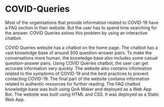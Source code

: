 # COVID-Queries

Most of the organisations that provide information related to COVID-19 have a FAQ section in their website. But the user has to spend time searching for the answer. COVID Queries solves this problem by using an interactive chatbot.

COVID Queries website has a chatbot on the home page. The chatbot has a vast knowledge base of around 300 question-answer pairs. To make the conversations more human, the knowledge base also includes some casual question-answer pairs. Using COVID Queries chatbot, the user can get accurate information very quickly. The website also contains information related to the symptoms of COVID-19 and the best practices to prevent contacting COVID-19. The final part of the website contains information related to authentic resources for further reading. The FAQ chatbot knowledge base was built using QnA Maker and deployed as a Web App Bot. The website was built using HTML and CSS. It was deployed as a Static Web App.
